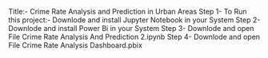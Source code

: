 Title:- Crime Rate Analysis and Prediction in Urban Areas Step 1- To Run this project:- Downlode and install Jupyter Notebook in your System Step 2- Downlode and install Power Bi in your System
Step 3- Downlode and open File Crime Rate Analysis And Prediction 2.ipynb
Step 4- Downlode and open File Crime Rate Analysis Dashboard.pbix
